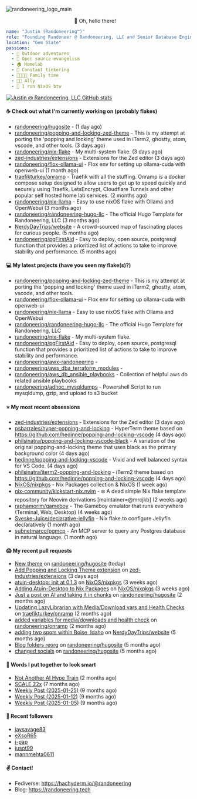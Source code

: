 ![randoneering_logo_main](https://github.com/user-attachments/assets/6b9c7958-17b5-4df4-8959-ffaaf2af9e44)

<div align="center">
🦇 Oh, hello there! <img src="https://media.hachyderm.io/custom_emojis/images/000/048/515/static/a76b693d09368634.png" height="15px" width="15px"> </img>

</div>

<div align="left">

```yaml
name: "Justin (Randoneering™)"
role: "Founding Randoneer @ Randoneering, LLC and Senior Database Engineer @ RxBenefits, Inc"
location: "Gem State"
passions:
  - 🌲 Outdoor adventures
  - 🐧 Open source evangelism
  - 🏠 Homelab
  - 🔧 Constant tinkering
  - 👨‍👩‍👧‍👦 Family time
  - 🏳️‍🌈 Ally
  - 👹 I run NixOS btw
```

</div>

[![Justin @ Randoneering, LLC GitHub stats](https://github-readme-stats.vercel.app/api?username=randoneering&show_icons=true&theme=tokyonight)](https://github.com/anuraghazra/github-readme-stats)

#### ☕ Check out what I'm currently working on (probably flakes)

- [randoneering/hugosite](https://github.com/randoneering/hugosite) -  (1 day ago)
- [randoneering/popping-and-locking-zed-theme](https://github.com/randoneering/popping-and-locking-zed-theme) - This is my attempt at porting the &#39;popping and locking&#39; theme used in iTerm2, ghostty, atom, vscode, and other tools. (3 days ago)
- [randoneering/nix-flake](https://github.com/randoneering/nix-flake) - My multi-system flake.  (3 days ago)
- [zed-industries/extensions](https://github.com/zed-industries/extensions) - Extensions for the Zed editor (3 days ago)
- [randoneering/flox-ollama-ui](https://github.com/randoneering/flox-ollama-ui) - Flox env for setting up ollama-cuda with openweb-ui (1 month ago)
- [traefikturkey/onramp](https://github.com/traefikturkey/onramp) - Traefik with all the stuffing. Onramp is a docker compose setup designed to allow users to get up to speed quickly and securely using Traefik, LetsEncrypt, Cloudflare Tunnels and other popular self hosted home lab services. (2 months ago)
- [randoneering/nix-llama](https://github.com/randoneering/nix-llama) - Easy to use nixOS flake with Ollama and OpenWebui (3 months ago)
- [randoneering/randoneering-hugo-llc](https://github.com/randoneering/randoneering-hugo-llc) - The official Hugo Template for Randoneering, LLC (3 months ago)
- [NerdyDayTrips/website](https://github.com/NerdyDayTrips/website) - A crowd-sourced map of fascinating places for curious people. (5 months ago)
- [randoneering/pgFirstAid](https://github.com/randoneering/pgFirstAid) - Easy to deploy, open source, postgresql function that provides a prioritized list of actions to take to improve stability and performance.  (5 months ago)

#### 💻 My latest projects (have you seen my flake(s)?)

- [randoneering/popping-and-locking-zed-theme](https://github.com/randoneering/popping-and-locking-zed-theme) - This is my attempt at porting the &#39;popping and locking&#39; theme used in iTerm2, ghostty, atom, vscode, and other tools.
- [randoneering/flox-ollama-ui](https://github.com/randoneering/flox-ollama-ui) - Flox env for setting up ollama-cuda with openweb-ui
- [randoneering/nix-llama](https://github.com/randoneering/nix-llama) - Easy to use nixOS flake with Ollama and OpenWebui
- [randoneering/randoneering-hugo-llc](https://github.com/randoneering/randoneering-hugo-llc) - The official Hugo Template for Randoneering, LLC
- [randoneering/nix-flake](https://github.com/randoneering/nix-flake) - My multi-system flake. 
- [randoneering/pgFirstAid](https://github.com/randoneering/pgFirstAid) - Easy to deploy, open source, postgresql function that provides a prioritized list of actions to take to improve stability and performance. 
- [randoneering/awx-randoneering](https://github.com/randoneering/awx-randoneering) - 
- [randoneering/aws_dba_terraform_modules](https://github.com/randoneering/aws_dba_terraform_modules) - 
- [randoneering/aws_db_ansible_playbooks](https://github.com/randoneering/aws_db_ansible_playbooks) - Collection of helpful aws db related ansible playbooks
- [randoneering/adhoc_mysqldumps](https://github.com/randoneering/adhoc_mysqldumps) - Powershell Script to run mysqldump, gzip, and upload to s3 bucket

#### ⭐ My most recent obsessions

- [zed-industries/extensions](https://github.com/zed-industries/extensions) - Extensions for the Zed editor (3 days ago)
- [psbarrales/hyper-popping-and-locking](https://github.com/psbarrales/hyper-popping-and-locking) - HyperTerm theme based on https://github.com/hedinne/popping-and-locking-vscode (4 days ago)
- [philsinatra/popping-and-locking-vscode-black](https://github.com/philsinatra/popping-and-locking-vscode-black) - A variation of the original popping-and-locking theme that uses black as the primary background color (4 days ago)
- [hedinne/popping-and-locking-vscode](https://github.com/hedinne/popping-and-locking-vscode) - Vivid and well balanced syntax for VS Code. (4 days ago)
- [philsinatra/iterm2-popping-and-locking](https://github.com/philsinatra/iterm2-popping-and-locking) - iTerm2 theme based on https://github.com/hedinne/popping-and-locking-vscode (4 days ago)
- [NixOS/nixpkgs](https://github.com/NixOS/nixpkgs) - Nix Packages collection &amp; NixOS (1 week ago)
- [nix-community/kickstart-nix.nvim](https://github.com/nix-community/kickstart-nix.nvim) - ❄️ A dead simple Nix flake template repository for Neovim derivations [maintainer=@mrcjkb] (2 weeks ago)
- [raphamorim/gameboy](https://github.com/raphamorim/gameboy) - The Gameboy emulator that runs everywhere (Terminal, Web, Desktop) (4 weeks ago)
- [Sveske-Juice/declarative-jellyfin](https://github.com/Sveske-Juice/declarative-jellyfin) - Nix flake to configure Jellyfin declaratively (1 month ago)
- [subnetmarco/pgmcp](https://github.com/subnetmarco/pgmcp) - An MCP server to query any Postgres database in natural language. (1 month ago)

#### 😱 My recent pull requests

- [New theme](https://github.com/randoneering/hugosite/pull/5) on [randoneering/hugosite](https://github.com/randoneering/hugosite) (today)
- [Add Popping and Locking Theme extension](https://github.com/zed-industries/extensions/pull/3668) on [zed-industries/extensions](https://github.com/zed-industries/extensions) (3 days ago)
- [atuin-desktop: init at 0.1.3](https://github.com/NixOS/nixpkgs/pull/448422) on [NixOS/nixpkgs](https://github.com/NixOS/nixpkgs) (3 weeks ago)
- [Adding Atuin-Desktop to Nix Packages](https://github.com/NixOS/nixpkgs/pull/448104) on [NixOS/nixpkgs](https://github.com/NixOS/nixpkgs) (3 weeks ago)
- [Just a post on AI and taking it in chunks](https://github.com/randoneering/hugosite/pull/4) on [randoneering/hugosite](https://github.com/randoneering/hugosite) (2 months ago)
- [Updating LazyLibrarian with Media/Download vars and Health Checks](https://github.com/traefikturkey/onramp/pull/42) on [traefikturkey/onramp](https://github.com/traefikturkey/onramp) (2 months ago)
- [added variables for media/downloads and health check](https://github.com/randoneering/onramp/pull/2) on [randoneering/onramp](https://github.com/randoneering/onramp) (2 months ago)
- [adding two spots within Boise, Idaho](https://github.com/NerdyDayTrips/website/pull/312) on [NerdyDayTrips/website](https://github.com/NerdyDayTrips/website) (5 months ago)
- [Blog folders reorg](https://github.com/randoneering/hugosite/pull/3) on [randoneering/hugosite](https://github.com/randoneering/hugosite) (5 months ago)
- [changed socials](https://github.com/randoneering/hugosite/pull/2) on [randoneering/hugosite](https://github.com/randoneering/hugosite) (5 months ago)

#### 📰 Words I put together to look smart

- [Not Another AI Hype Train](//localhost:1313/blog/random/aihypetrain/) (2 months ago)
- [SCALE 22x](//localhost:1313/blog/foss/scale22x/) (7 months ago)
- [Weekly Post (2025-01-25)](//localhost:1313/blog/weekly/jan212025/) (9 months ago)
- [Weekly Post (2025-01-12)](//localhost:1313/blog/weekly/jan122025/) (9 months ago)
- [Weekly Post (2025-01-05)](//localhost:1313/blog/weekly/jan052025/) (9 months ago)

#### 💜 Recent followers

- [jaysavage83](https://github.com/jaysavage83)
- [eXsoR65](https://github.com/eXsoR65)
- [j-pap](https://github.com/j-pap)
- [jusot99](https://github.com/jusot99)
- [mannmehta0611](https://github.com/mannmehta0611)

#### ✌️ Contact!

- Fediverse: https://hachyderm.io/@randoneering
- Blog: https://randoneering.tech
